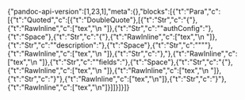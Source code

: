 {"pandoc-api-version":[1,23,1],"meta":{},"blocks":[{"t":"Para","c":[{"t":"Quoted","c":[{"t":"DoubleQuote"},[{"t":"Str","c":"{"},{"t":"RawInline","c":["tex","\\n  "]},{"t":"Str","c":"\"authConfig\":"},{"t":"Space"},{"t":"Str","c":"{"},{"t":"RawInline","c":["tex","\\n    "]},{"t":"Str","c":"\"description\":"},{"t":"Space"},{"t":"Str","c":"\"\""},{"t":"RawInline","c":["tex","\\n  "]},{"t":"Str","c":"},"},{"t":"RawInline","c":["tex","\\n  "]},{"t":"Str","c":"\"fields\":"},{"t":"Space"},{"t":"Str","c":"{"},{"t":"RawInline","c":["tex","\\n    "]},{"t":"RawInline","c":["tex","\\n  "]},{"t":"Str","c":"}"},{"t":"RawInline","c":["tex","\\n"]},{"t":"Str","c":"}"},{"t":"RawInline","c":["tex","\\n"]}]]}]}]}
